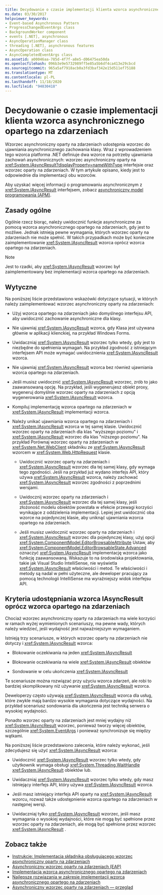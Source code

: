 ```yaml
---
title: Decydowanie o czasie implementacji klienta wzorca asynchronicznego opartego na zdarzeniach
ms.date: 03/30/2017
helpviewer_keywords:
- Event-based Asynchronous Pattern
- ProgressChangedEventArgs class
- BackgroundWorker component
- events [.NET], asynchronous
- AsyncOperationManager class
- threading [.NET], asynchronous features
- AsyncOperation class
- AsyncCompletedEventArgs class
ms.assetid: a00046aa-785d-4f7f-a8e5-d06475ea50da
ms.openlocfilehash: 096b3e9e5732989ff5e85a5b6df4ca413e29cbcd
ms.sourcegitcommit: 965a5af7918acb0a3fd3baf342e15d511ef75188
ms.translationtype: MT
ms.contentlocale: pl-PL
ms.lasthandoff: 11/18/2020
ms.locfileid: "94830418"
---
```

# <a name="deciding-when-to-implement-the-event-based-asynchronous-pattern"></a>Decydowanie o czasie implementacji klienta wzorca asynchronicznego opartego na zdarzeniach

Wzorzec asynchroniczny oparty na zdarzeniach udostępnia wzorzec do ujawniania asynchronicznego zachowania klasy. Wraz z wprowadzeniem tego wzorca platforma .NET definiuje dwa wzorce na potrzeby ujawniania zachowań asynchronicznych: wzorzec asynchroniczny oparty na <xref:System.IAsyncResult?displayProperty=nameWithType> interfejsie oraz wzorzec oparty na zdarzeniach. W tym artykule opisano, kiedy jest to odpowiednie dla implementacji obu wzorców.

Aby uzyskać więcej informacji o programowaniu asynchronicznym z <xref:System.IAsyncResult> interfejsem, zobacz [asynchroniczny model programowania (APM)](asynchronous-programming-model-apm.md).

## <a name="general-principles"></a>Zasady ogólne

Ogólnie rzecz biorąc, należy uwidocznić funkcje asynchroniczne za pomocą wzorca asynchronicznego opartego na zdarzeniach, gdy jest to możliwe. Jednak istnieją pewne wymagania, których wzorzec oparty na zdarzeniach nie może spełnić. W takich przypadkach może być konieczne zaimplementowanie <xref:System.IAsyncResult> wzorca oprócz wzorca opartego na zdarzeniach.

> [!NOTE]
> Jest to rzadki, aby <xref:System.IAsyncResult> wzorzec był zaimplementowany bez implementacji wzorca opartego na zdarzeniach.

## <a name="guidelines"></a>Wytyczne

Na poniższej liście przedstawiono wskazówki dotyczące sytuacji, w których należy zaimplementować wzorzec asynchroniczny oparty na zdarzeniach:

- Użyj wzorca opartego na zdarzeniach jako domyślnego interfejsu API, aby uwidocznić zachowanie asynchroniczne dla klasy.

- Nie ujawniaj <xref:System.IAsyncResult> wzorca, gdy Klasa jest używana głównie w aplikacji klienckiej, na przykład Windows Forms.

- Uwidaczniaj <xref:System.IAsyncResult> wzorzec tylko wtedy, gdy jest to niezbędne do spełnienia wymagań. Na przykład zgodność z istniejącym interfejsem API może wymagać uwidocznienia <xref:System.IAsyncResult> wzorca.

- Nie ujawniaj <xref:System.IAsyncResult> wzorca bez również ujawniania wzorca opartego na zdarzeniach.

- Jeśli musisz uwidocznić <xref:System.IAsyncResult> wzorzec, zrób to jako zaawansowaną opcję. Na przykład, jeśli wygenerujesz obiekt proxy, wygeneruj domyślnie wzorzec oparty na zdarzeniach z opcją wygenerowania <xref:System.IAsyncResult> wzorca.

- Kompiluj implementację wzorca opartego na zdarzeniach w <xref:System.IAsyncResult> implementacji wzorca.

- Należy unikać ujawniania wzorca opartego na zdarzeniach i <xref:System.IAsyncResult> wzorca w tej samej klasie. Uwidocznić wzorzec oparty na zdarzeniach dla klas "wyższego poziomu" i <xref:System.IAsyncResult> wzorzec dla klas "niższego poziomu". Na przykład Porównaj wzorzec oparty na zdarzeniach w <xref:System.Net.WebClient> składniku ze <xref:System.IAsyncResult> wzorcem w <xref:System.Web.HttpRequest> klasie.

  - Uwidocznić wzorzec oparty na zdarzeniach i <xref:System.IAsyncResult> wzorzec dla tej samej klasy, gdy wymaga tego zgodności. Jeśli na przykład już wydano interfejs API, który używa <xref:System.IAsyncResult> wzorca, należy zachować <xref:System.IAsyncResult> wzorzec zgodności z poprzednimi wersjami.

  - Uwidocznij wzorzec oparty na zdarzeniach i <xref:System.IAsyncResult> wzorzec dla tej samej klasy, jeśli złożoność modelu obiektów powstała w efekcie przewagi korzyści wynikające z oddzielenia implementacji. Lepiej jest uwidocznić oba wzorce na pojedynczej klasie, aby uniknąć ujawniania wzorca opartego na zdarzeniach.

  - Jeśli musisz uwidocznić wzorzec oparty na zdarzeniach i <xref:System.IAsyncResult> wzorzec dla pojedynczej klasy, użyj opcji <xref:System.ComponentModel.EditorBrowsableAttribute> Ustaw, aby <xref:System.ComponentModel.EditorBrowsableState.Advanced> oznaczyć <xref:System.IAsyncResult> implementację wzorca jako funkcję zaawansowaną. Wskazuje to na środowiska projektowania, takie jak Visual Studio IntelliSense, nie wyświetla <xref:System.IAsyncResult> właściwości i metod. Te właściwości i metody są nadal w pełni użyteczne, ale deweloper pracujący za pomocą technologii IntelliSense ma wyraźniejszy widok interfejsu API.

## <a name="criteria-for-exposing-the-iasyncresult-pattern-in-addition-to-the-event-based-pattern"></a>Kryteria udostępniania wzorca IAsyncResult oprócz wzorca opartego na zdarzeniach

Chociaż wzorzec asynchroniczny oparty na zdarzeniach ma wiele korzyści w ramach wyżej wymienionych scenariuszy, ma pewne wady, których należy wiedzieć, jeśli wydajność jest najważniejszym wymaganiem.

Istnieją trzy scenariusze, w których wzorzec oparty na zdarzeniach nie dotyczy i <xref:System.IAsyncResult> wzorca:

- Blokowanie oczekiwania na jeden <xref:System.IAsyncResult>

- Blokowanie oczekiwania na wiele <xref:System.IAsyncResult> obiektów

- Sondowanie w celu ukończenia <xref:System.IAsyncResult>

Te scenariusze można rozwiązać przy użyciu wzorca zdarzeń, ale robi to bardziej skomplikowany niż używanie <xref:System.IAsyncResult> wzorca.

Deweloperzy często używają <xref:System.IAsyncResult> wzorca dla usług, które zwykle mają bardzo wysokie wymagania dotyczące wydajności. Na przykład scenariusz sondowania dla ukończenia jest techniką serwera o wysokiej wydajności.

Ponadto wzorzec oparty na zdarzeniach jest mniej wydajny niż <xref:System.IAsyncResult> wzorzec, ponieważ tworzy więcej obiektów, szczególnie <xref:System.EventArgs> i ponieważ synchronizuje się między wątkami.

Na poniższej liście przedstawiono zalecenia, które należy wykonać, jeśli zdecydujesz się użyć <xref:System.IAsyncResult> wzorca:

- Uwidocznić <xref:System.IAsyncResult> wzorzec tylko wtedy, gdy użytkownik wymaga obsługi <xref:System.Threading.WaitHandle> <xref:System.IAsyncResult> obiektów lub.

- Uwidaczniaj <xref:System.IAsyncResult> wzorzec tylko wtedy, gdy masz istniejący interfejs API, który używa <xref:System.IAsyncResult> wzorca.

- Jeśli masz istniejący interfejs API oparty na <xref:System.IAsyncResult> wzorcu, rozważ także udostępnienie wzorca opartego na zdarzeniach w następnej wersji.

- Uwidaczniaj tylko <xref:System.IAsyncResult> wzorzec, jeśli masz wymagania o wysokiej wydajności, które nie mogą być spełnione przez wzorzec oparty na zdarzeniach, ale mogą być spełnione przez wzorzec <xref:System.IAsyncResult> .

## <a name="see-also"></a>Zobacz także

- [Instrukcje: Implementacja składnika obsługującego wzorzec asynchroniczny oparty na zdarzeniach](component-that-supports-the-event-based-asynchronous-pattern.md)
- [Asynchroniczny wzorzec oparty na zdarzeniach (EAP)](event-based-asynchronous-pattern-eap.md)
- [Implementacja wzorca asynchronicznego opartego na zdarzeniach](implementing-the-event-based-asynchronous-pattern.md)
- [Najlepsze rozwiązania w zakresie implementacji wzorca asynchronicznego opartego na zdarzeniach](best-practices-for-implementing-the-event-based-asynchronous-pattern.md)
- [Asynchroniczny wzorzec oparty na zdarzeniach — przegląd](event-based-asynchronous-pattern-overview.md)
